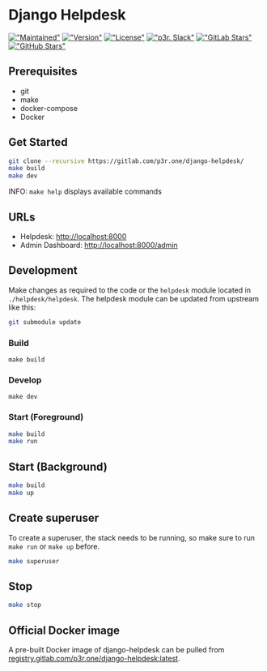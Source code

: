 # Django Helpdesk

[!["Maintained"](https://img.shields.io/maintenance/yes/2020?color=green)](https://github.com/wearep3r/django-helpdesk-docker)
[!["Version"](https://img.shields.io/github/v/tag/wearep3r/django-helpdesk-docker?label=version)](https://github.com/wearep3r/django-helpdesk-docker)
[!["License"](https://img.shields.io/github/license/wearep3r/django-helpdesk-docker)](https://github.com/wearep3r/django-helpdesk-docker)
[!["p3r. Slack"](https://img.shields.io/badge/slack-@wearep3r/general-purple.svg?logo=slack&label=Slack)](https://join.slack.com/t/wearep3r/shared_invite/zt-d9ao21f9-pb70o46~82P~gxDTNy_JWw)
[!["GitLab Stars"](https://img.shields.io/badge/dynamic/json?color=orange&label=GitLab%20stars&query=%24.star_count&url=https%3A%2F%2Fgitlab.com%2Fapi%2Fv4%2Fprojects%2F20243817)](https://gitlab.com/p3r.one/django-helpdesk)
[!["GitHub Stars"](https://img.shields.io/github/stars/wearep3r/django-helpdesk-docker?logo=github)](https://github.com/wearep3r/django-helpdesk-docker)

## Prerequisites

- git
- make
- docker-compose
- Docker

## Get Started

```bash
git clone --recursive https://gitlab.com/p3r.one/django-helpdesk/
make build
make dev
```

INFO: `make help` displays available commands

## URLs

- Helpdesk: [http://localhost:8000](http://localhost:8000)
- Admin Dashboard: [http://localhost:8000/admin](http://localhost:8000/admin)

## Development

Make changes as required to the code or the `helpdesk` module located in `./helpdesk/helpdesk`. The helpdesk module can be updated from upstream like this:

```bash
git submodule update
```

### Build

`make build`

### Develop

`make dev`

### Start (Foreground)

```bash
make build
make run
```

## Start (Background)

```bash
make build
make up
```

## Create superuser

To create a superuser, the stack needs to be running, so make sure to run `make run` or `make up` before.

```bash
make superuser
```

## Stop

```bash
make stop
```

## Official Docker image

A pre-built Docker image of django-helpdesk can be pulled from [registry.gitlab.com/p3r.one/django-helpdesk:latest](registry.gitlab.com/p3r.one/django-helpdesk:latest).

